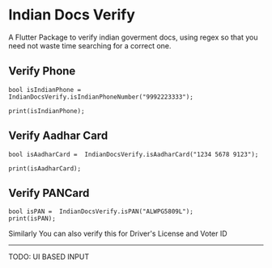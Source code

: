 <h1>Indian Docs Verify</h1>
A Flutter Package to verify indian goverment docs, using regex so that you need not waste time searching for a correct one.
<hr.>

<h2>Verify Phone</h2>

    bool isIndianPhone =  IndianDocsVerify.isIndianPhoneNumber("9992223333");

    print(isIndianPhone);

<h2>Verify Aadhar Card</h2>

    bool isAadharCard =  IndianDocsVerify.isAadharCard("1234 5678 9123");

    print(isAadharCard);

<h2>Verify PANCard</h2>

    bool isPAN =  IndianDocsVerify.isPAN("ALWPG5809L");
    print(isPAN);

<p>Similarly You can also verify this for Driver's License and Voter ID</p>
<hr>

TODO:
UI BASED INPUT
